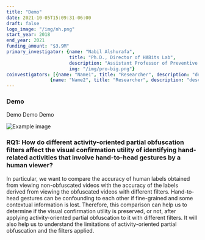 ```yaml
---
title: "Demo"
date: 2021-10-05T15:09:31-06:00
draft: false
logo_image: "/img/nh.png"
start_year: 2018
end_year: 2021
funding_amount: "$3.9M"
primary_investigator: {name: "Nabil Alshurafa", 
                       title: "Ph.D., Director of HABits Lab", 
                       description: "Assistant Professor of Preventive Medicine and of Computer Science at Northwestern University and heading The HAbits Lab.", 
                       img: "/img/pro-big.png"}
coinvestigators: [{name: "Name1", title: "Researcher", description: "description description description", img: "/img/im-8.png"}, 
                {name: "Name2", title: "Researcher", description: "desction description description", img: "/img/im-7.png"}]
---
```


### Demo

Demo Demo Demo

![Example image](/img/img-area.png)

### RQ1: How do different activity-oriented partial obfuscation filters affect the visual confirmation utility of identifying hand-related activities that involve hand-to-head gestures by a human viewer?  

In particular, we want to compare the accuracy of human labels obtained from viewing non-obfuscated videos with the accuracy of the labels derived from viewing the obfuscated videos with different filters. Hand-to-head gestures can be confounding to each other if fine-grained and some contextual information is lost. Therefore, this comparison can help us to determine if the visual confirmation utility is preserved, or not, after applying activity-oriented partial obfuscation to it with different filters. It will also help us to understand the limitations of activity-oriented partial obfuscation and the filters applied.



